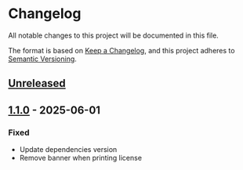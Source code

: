# Changelog

All notable changes to this project will be documented in this file.

The format is based on [Keep a Changelog](https://keepachangelog.com/en/1.1.0/),
and this project adheres to [Semantic Versioning](https://semver.org/spec/v2.0.0.html).

## [Unreleased]

## [1.1.0] - 2025-06-01

### Fixed

- Update dependencies version
- Remove banner when printing license

[Unreleased]: https://github.com/sauljabin/licensegh/compare/v1.1.0...HEAD
[1.1.0]: https://github.com/sauljabin/licensegh/releases/tag/v1.1.0
